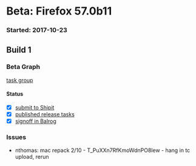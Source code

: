 # Beta: Firefox 57.0b11

### Started: 2017-10-23

## Build 1

### Beta Graph
[task group](https://tools.taskcluster.net/push-inspector/#/KNighdbrTYmcXMTOJZ-J8g)


#### Status
- [x] [submit to Shipit](https://wiki.mozilla.org/Release:Release_Automation_on_Mercurial:Starting_a_Release#Submit_to_Ship_It)
- [x] [published release tasks](../how-tos/relpro.md#4-publish-release)
- [x] [signoff in Balrog](../how-tos/relpro.md#3-signoffs)

### Issues
- nthomas: mac repack 2/10 - T_PuXXn7RfKmoWdnPO8lew - hang in tc upload, rerun
